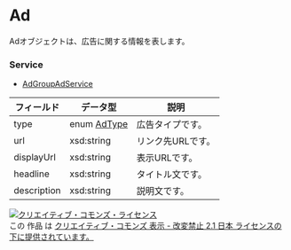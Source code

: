 # Ad
Adオブジェクトは、広告に関する情報を表します。
### Service
+ [AdGroupAdService](../services/AdGroupAdService.md)

| フィールド | データ型 | 説明 | 
|---|---|---|
| type|enum <a href="../data/AdType.md">AdType</a> | 広告タイプです。 |
| url| xsd:string| リンク先URLです。 |
| displayUrl| xsd:string| 表示URLです。 |
| headline| xsd:string| タイトル文です。 |
| description| xsd:string| 説明文です。 |
<a rel="license" href="http://creativecommons.org/licenses/by-nd/2.1/jp/"><img alt="クリエイティブ・コモンズ・ライセンス" style="border-width:0" src="https://i.creativecommons.org/l/by-nd/2.1/jp/88x31.png" /></a><br />この 作品 は <a rel="license" href="http://creativecommons.org/licenses/by-nd/2.1/jp/">クリエイティブ・コモンズ 表示 - 改変禁止 2.1 日本 ライセンスの下に提供されています。</a>
